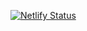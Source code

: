 [![Netlify Status](https://api.netlify.com/api/v1/badges/571703b5-f45d-4386-8e2e-5350984c88aa/deploy-status)](https://app.netlify.com/sites/thirsty-swartz-368858/deploys)